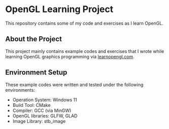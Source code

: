 # OpenGL Learning Project

This repository contains some of my code and exercises as I learn OpenGL.

## About the Project

This project mainly contains example codes and exercises that I wrote while learning OpenGL graphics programming via [learnopengl.com](https://learnopengl.com/).

## Environment Setup

These example codes were written and tested under the following environments:

- Operation System: Windows 11
- Build Tool: CMake
- Compiler: GCC (via MinGW)
- OpenGL libraries: GLFW, GLAD
- Image Library: stb_image